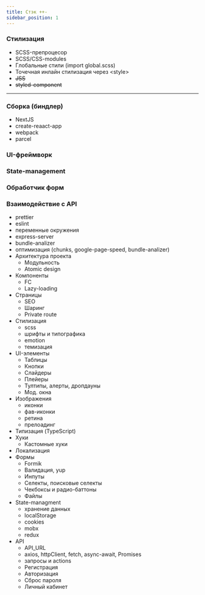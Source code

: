 ```yaml
---
title: Стэк ++-
sidebar_position: 1
---
```


### Стилизация

- SCSS-препроцесор
- SCSS/CSS-modules
- Глобальные стили (import global.scss)
- Точечная инлайн стилизация через &lt;style&gt;
- ~~JSS~~
- ~~styled-component~~

***

### Сборка (биндлер)

- NextJS
- create-reaact-app
- webpack
- parcel

### UI-фреймворк

### State-management

### Обработчик форм

### Взаимодействие с API


  - prettier
  - eslint
  - переменные окружения
  - express-server
  - bundle-analizer
  - оптимизация (chunks, google-page-speed, bundle-analizer)
- Архитектура проекта
  - Модульность
  - Atomic design
- Компоненты
  - FC
  - Lazy-loading
- Страницы
  - SEO
  - Шаринг
  - Private route
- Стилизация
  - scss
  - шрифты и типографика
  - emotion
  - темизация
- UI-элементы
  - Таблицы
  - Кнопки
  - Слайдеры
  - Плейеры
  - Тултипы, алерты, дропдауны
  - Мод. окна
- Изображения
  - иконки
  - фав-иконки
  - ретина
  - прелоадинг
- Типизация (TypeScript)
- Хуки
  - Кастомные хуки
- Локализация
- Формы
  - Formik
  - Валидация, yup
  - Инпуты
  - Селекты, поисковые селекты
  - Чекбоксы и радио-баттоны
  - Файлы
- State-managment
  - хранение данных
  - localStorage
  - cookies
  - mobx
  - redux
- API
  - API_URL
  - axios, httpClient, fetch, async-await, Promises
  - запросы и actions
  - Регистрация
  - Авторизация
  - Сброс пароля
  - Личный кабинет
